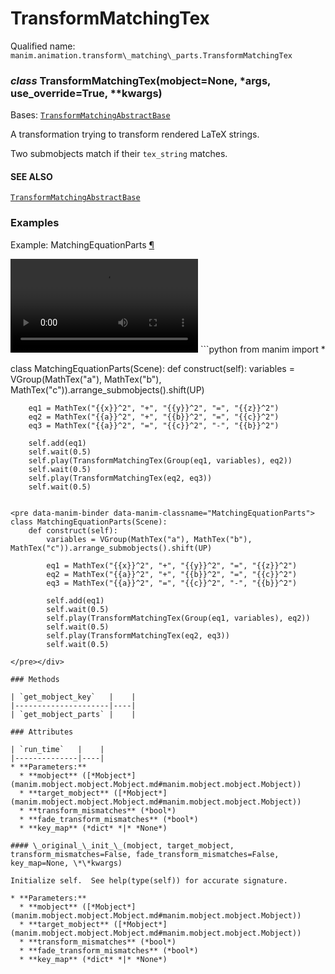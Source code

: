 # TransformMatchingTex

Qualified name: `manim.animation.transform\_matching\_parts.TransformMatchingTex`

### *class* TransformMatchingTex(mobject=None, \*args, use_override=True, \*\*kwargs)

Bases: [`TransformMatchingAbstractBase`](manim.animation.transform_matching_parts.TransformMatchingAbstractBase.md#manim.animation.transform_matching_parts.TransformMatchingAbstractBase)

A transformation trying to transform rendered LaTeX strings.

Two submobjects match if their `tex_string` matches.

#### SEE ALSO
[`TransformMatchingAbstractBase`](manim.animation.transform_matching_parts.TransformMatchingAbstractBase.md#manim.animation.transform_matching_parts.TransformMatchingAbstractBase)

### Examples

<div id="matchingequationparts" class="admonition admonition-manim-example">
<p class="admonition-title">Example: MatchingEquationParts <a class="headerlink" href="#matchingequationparts">¶</a></p><video
    class="manim-video"
    controls
    loop
    autoplay
    src="./MatchingEquationParts-1.mp4">
</video>
```python
from manim import *

class MatchingEquationParts(Scene):
    def construct(self):
        variables = VGroup(MathTex("a"), MathTex("b"), MathTex("c")).arrange_submobjects().shift(UP)

        eq1 = MathTex("{{x}}^2", "+", "{{y}}^2", "=", "{{z}}^2")
        eq2 = MathTex("{{a}}^2", "+", "{{b}}^2", "=", "{{c}}^2")
        eq3 = MathTex("{{a}}^2", "=", "{{c}}^2", "-", "{{b}}^2")

        self.add(eq1)
        self.wait(0.5)
        self.play(TransformMatchingTex(Group(eq1, variables), eq2))
        self.wait(0.5)
        self.play(TransformMatchingTex(eq2, eq3))
        self.wait(0.5)
```

<pre data-manim-binder data-manim-classname="MatchingEquationParts">
class MatchingEquationParts(Scene):
    def construct(self):
        variables = VGroup(MathTex("a"), MathTex("b"), MathTex("c")).arrange_submobjects().shift(UP)

        eq1 = MathTex("{{x}}^2", "+", "{{y}}^2", "=", "{{z}}^2")
        eq2 = MathTex("{{a}}^2", "+", "{{b}}^2", "=", "{{c}}^2")
        eq3 = MathTex("{{a}}^2", "=", "{{c}}^2", "-", "{{b}}^2")

        self.add(eq1)
        self.wait(0.5)
        self.play(TransformMatchingTex(Group(eq1, variables), eq2))
        self.wait(0.5)
        self.play(TransformMatchingTex(eq2, eq3))
        self.wait(0.5)

</pre></div>

### Methods

| `get_mobject_key`   |    |
|---------------------|----|
| `get_mobject_parts` |    |

### Attributes

| `run_time`   |    |
|--------------|----|
* **Parameters:**
  * **mobject** ([*Mobject*](manim.mobject.mobject.Mobject.md#manim.mobject.mobject.Mobject))
  * **target_mobject** ([*Mobject*](manim.mobject.mobject.Mobject.md#manim.mobject.mobject.Mobject))
  * **transform_mismatches** (*bool*)
  * **fade_transform_mismatches** (*bool*)
  * **key_map** (*dict* *|* *None*)

#### \_original_\_init_\_(mobject, target_mobject, transform_mismatches=False, fade_transform_mismatches=False, key_map=None, \*\*kwargs)

Initialize self.  See help(type(self)) for accurate signature.

* **Parameters:**
  * **mobject** ([*Mobject*](manim.mobject.mobject.Mobject.md#manim.mobject.mobject.Mobject))
  * **target_mobject** ([*Mobject*](manim.mobject.mobject.Mobject.md#manim.mobject.mobject.Mobject))
  * **transform_mismatches** (*bool*)
  * **fade_transform_mismatches** (*bool*)
  * **key_map** (*dict* *|* *None*)
